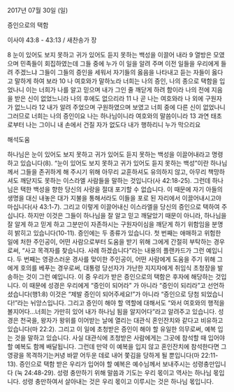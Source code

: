 2017년 07월 30일 (일)

증인으로의 택함



이사야 43:8 - 43:13 / 새찬송가  장


8 눈이 있어도 보지 못하고 귀가 있어도 듣지 못하는 백성을 이끌어 내라 9 열방은 모였으며 민족들이 회집하였는데 그들 중에 누가 이 일을 알려 주며 이전 일들을 우리에게 들려 주겠느냐 그들이 그들의 증인을 세워서 자기들의 옳음을 나타내고 듣는 자들이 옳다고 말하게 하여 보라 10 나 여호와가 말하노라 너희는 나의 증인, 나의 종으로 택함을 입었나니 이는 너희가 나를 알고 믿으며 내가 그인 줄 깨닫게 하려 함이라 나의 전에 지음을 받은 신이 없었느니라 나의 후에도 없으리라 11 나 곧 나는 여호와라 나 외에 구원자가 없느니라 12 내가 알려 주었으며 구원하였으며 보였고 너희 중에 다른 신이 없었나니 그러므로 너희는 나의 증인이요 나는 하나님이니라 여호와의 말씀이니라 13 과연 태초로부터 나는 그이니 내 손에서 건질 자가 없도다 내가 행하리니 누가 막으리요

해석도움





하나님은 눈이 있어도 보지 못하고 귀가 있어도 듣지 못하는 백성을 이끌어내라고 명령하고 있습니다(8). “눈이 있어도 보지 못하고 귀가 있어도 듣지 못하는 백성”이란 하나님께서 그들을 존귀하게 해 주시기 위해 아무리 교훈하셔도 유의하지 않고, 아무리 책망하셔도 깨닫지도 못하는 이스라엘 사람들을 말하는 것입니다(사 42:18-25). 그런데 하나님은 택한 백성을 향한 당신의 사랑을 절대 포기할 수 없습니다. 이 때문에 자기 아들의 생명을 대신 내놓은 대가 지불을 통해서라도 이들을 포로 된 자리에서 이끌어내시고야 마십니다(사 43:1-7). 그리고 이렇게 이끌어내신 이스라엘을 당신의 증인으로 택하여 주십니다. 하지만 이것은 그들이 하나님을 잘 알고 믿고 깨달았기 때문이 아니라, 하나님을 잘 알게 하고 믿게 하고 그분만이 자존하시는 구원자이심을 깨닫게 하기 위함임을 분명히 밝히고 있습니다(10-11). 
증인에는 두 종류가 있습니다. 첫 번째는 애매하고 위험한 일에 처한 주인공이, 어떤 사람으로부터 도움을 받기 위해 그에게 간절히 부탁하는 경우로써, “사고 목격자를 찾습니다. 사례 하겠습니다”라는 내용의 플랜카드가 그런 예입니다. 두 번째는 영광스러운 경사를 맞이한 주인공이, 어떤 사람에게 도움을 주기 위해 그에게 호의를 베푸는 경우로써, 대통령 당선자가 가난한 지지자에게 취임식 초청장을 발송하는 것이 그런 예입니다. 이 중 우리가 받은 증인으로의 택함은 후자에 해당하는 것입니다. 이 때문에 성경은 우리에게 “증인이 되어라” 가 아니라 “증인이 되리라”고 선언하셨습니다(행1:8) 이것은 “제발 증인이 되어주세요!”가 아니라 “증인으로 당첨 되었습니다!”라는 뉘앙스입니다. 그리고 증인이 해야 할 역할에 대해서도 “와서 여호와의 행적을 볼지어다...너희는 가만히 있어 내가 하나님 됨을 알지어다”라고 알려주고 있습니다. 
성경은 천국을, 왕자가 왕위를 이어받는 날에 열리는 대관식 혼인잔치와 같다고 비유하고 있습니다(마 22:2). 그리고 이 일에 초청받은 증인이 해야 할 유일한 의무로써, 예복 입는 것을 말하고 있습니다. 사실 대관식에 초청받은 사람에게는 그곳에 참석할 때 입어야 할 예복도 함께 배달됩니다. 그런데 만약 이 예복을 입지 않고 혼인잔치에 참석한다면 그 영광을 목격하기는커녕 바깥 어두운 데로 내어 쫓김을 당하게 될 뿐입니다(마 22:11-13). 증인으로 택함 받은 우리가 입어야 할 예복은 예수님께서 보내주시는 성령충만입니다 (눅 24:48-29). 성령 충만하기 위해 말씀과 기도는 우리 몫이고 역사는 하나님 몫입니다. 성령 충만하여서 살아내는 것은 우리 몫이고 이루시는 것은 하나님 몫입니다.